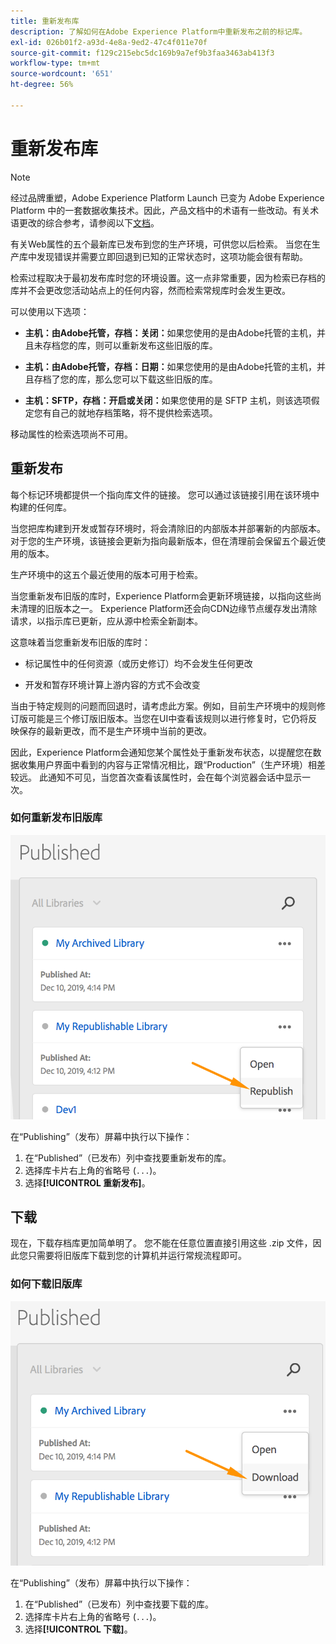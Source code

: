 ```yaml
---
title: 重新发布库
description: 了解如何在Adobe Experience Platform中重新发布之前的标记库。
exl-id: 026b01f2-a93d-4e8a-9ed2-47c4f011e70f
source-git-commit: f129c215ebc5dc169b9a7ef9b3faa3463ab413f3
workflow-type: tm+mt
source-wordcount: '651'
ht-degree: 56%

---
```


# 重新发布库

>[!NOTE]
>
>经过品牌重塑，Adobe Experience Platform Launch 已变为 Adobe Experience Platform 中的一套数据收集技术。因此，产品文档中的术语有一些改动。有关术语更改的综合参考，请参阅以下[文档](../../term-updates.md)。

有关Web属性的五个最新库已发布到您的生产环境，可供您以后检索。 当您在生产库中发现错误并需要立即回退到已知的正常状态时，这项功能会很有帮助。

检索过程取决于最初发布库时您的环境设置。这一点非常重要，因为检索已存档的库并不会更改您活动站点上的任何内容，然而检索常规库时会发生更改。

可以使用以下选项：

* **主机：由Adobe托管，存档：关闭：**&#x200B;如果您使用的是由Adobe托管的主机，并且未存档您的库，则可以重新发布这些旧版的库。

* **主机：由Adobe托管，存档：日期：**&#x200B;如果您使用的是由Adobe托管的主机，并且存档了您的库，那么您可以下载这些旧版的库。

* **主机：SFTP，存档：开启或关闭：**&#x200B;如果您使用的是 SFTP 主机，则该选项假定您有自己的就地存档策略，将不提供检索选项。

移动属性的检索选项尚不可用。

## 重新发布

每个标记环境都提供一个指向库文件的链接。 您可以通过该链接引用在该环境中构建的任何库。

当您把库构建到开发或暂存环境时，将会清除旧的内部版本并部署新的内部版本。对于您的生产环境，该链接会更新为指向最新版本，但在清理前会保留五个最近使用的版本。

生产环境中的这五个最近使用的版本可用于检索。

当您重新发布旧版的库时，Experience Platform会更新环境链接，以指向这些尚未清理的旧版本之一。  Experience Platform还会向CDN边缘节点缓存发出清除请求，以指示库已更新，应从源中检索全新副本。

这意味着当您重新发布旧版的库时：

* 标记属性中的任何资源（或历史修订）均不会发生任何更改

* 开发和暂存环境计算上游内容的方式不会改变

当由于特定规则的问题而回退时，请考虑此方案。例如，目前生产环境中的规则修订版可能是三个修订版旧版本。当您在UI中查看该规则以进行修复时，它仍将反映保存的最新更改，而不是生产环境中当前的更改。

因此，Experience Platform会通知您某个属性处于重新发布状态，以提醒您在数据收集用户界面中看到的内容与正常情况相比，跟“Production”（生产环境）相差较远。 此通知不可见，当您首次查看该属性时，会在每个浏览器会话中显示一次。

### 如何重新发布旧版库

![重新发布库](images/retrieve_republish.png)

在“Publishing”（发布）屏幕中执行以下操作：

1. 在“Published”（已发布）列中查找要重新发布的库。
1. 选择库卡片右上角的省略号 (`...`)。
1. 选择&#x200B;**[!UICONTROL 重新发布]**。

## 下载

现在，下载存档库更加简单明了。 您不能在任意位置直接引用这些 .zip 文件，因此您只需要将旧版库下载到您的计算机并运行常规流程即可。

### 如何下载旧版库

![下载库](images/retrieve_download.png)

在“Publishing”（发布）屏幕中执行以下操作：

1. 在“Published”（已发布）列中查找要下载的库。
1. 选择库卡片右上角的省略号 (`...`)。
1. 选择&#x200B;**[!UICONTROL 下载]**。
